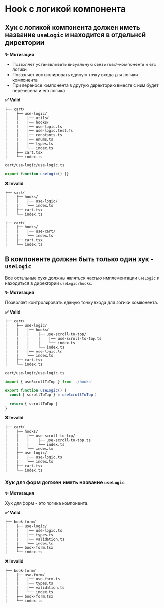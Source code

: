 # Hook с логикой компонента

## Хук с логикой компонента должен иметь название `useLogic` и находится в отдельной директории

**✨ Мотивация**

- Позволяет устанавливать визуальную связь react-компонента и его логики
- Позволяет контролировать единую точку входа для логики компонента
- При переносе компонента в другую директорию вместе с ним будет перенесена и его логика

**✅ Valid**

```
├── cart/
|    ├── use-logic/
|    |    |── utils/
|    |    |── hooks/
|    |    |── use-logic.ts
|    |    |── use-logic.test.ts
|    |    |── constants.ts
|    |    |── enums.ts
|    |    |── types.ts
|    |    └── index.ts
|    ├── cart.tsx
|    └── index.ts
```

```cart/use-logic/use-logic.ts```

```ts
export function useLogic() {}
```

**❌ Invalid**

```
├── cart/
|    ├── hooks/
|    |    |── use-logic/
|    |    └── index.ts
|    ├── cart.tsx
|    └── index.ts
```

```
├── cart/
|    ├── hooks/
|    |    |── use-cart/
|    |    └── index.ts
|    ├── cart.tsx
|    └── index.ts
```

## В компоненте должен быть только один хук - `useLogic`

Все остальные хуки должны являться частью имплементации `useLogic` и находиться в директории `useLogic/hooks`.

**✨ Мотивация**

Позволяет контролировать единую точку входа для логики компонента.

**✅ Valid**

```
├── cart/
|    ├── use-logic/
|    |    |── hooks/
|    |    |    |── use-scroll-to-top/
|    |    |    |    |── use-scroll-to-top.ts
|    |    |    |    └── index.ts
|    |    |    └── index.ts
|    |    |── use-logic.ts
|    |    └── index.ts
|    ├── cart.tsx
|    └── index.ts
```

```cart/use-logic/use-logic.ts```

```ts
import { useScrollToTop } from './hooks'

export function useLogic() {
  const { scrollToTop } = useScrollToTop()

  return { scrollToTop }
}
```

**❌ Invalid**

```
├── cart/
|    |── hooks/
|    |    |── use-scroll-to-top/
|    |    |    |── use-scroll-to-top.ts
|    |    |    └── index.ts
|    |    └── index.ts
|    ├── use-logic/
|    |    |── use-logic.ts
|    |    └── index.ts
|    ├── cart.tsx
|    └── index.ts
```

### Хук для форм должен иметь название `useLogic`

**✨ Мотивация**

Хук для форм - это логика компонента.

**✅ Valid**

```
├── book-form/
|    ├── use-logic/
|    |    |── use-logic.ts
|    |    |── types.ts
|    |    |── validation.ts
|    |    └── index.ts
|    ├── book-form.tsx
|    └── index.ts
```

**❌ Invalid**

```
├── book-form/
|    ├── use-form/
|    |    |── use-form.ts
|    |    |── types.ts
|    |    |── validation.ts
|    |    └── index.ts
|    ├── book-form.tsx
|    └── index.ts
```
